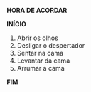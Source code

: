 **HORA DE ACORDAR**

**INÍCIO**
1. Abrir os olhos
2. Desligar o despertador
3. Sentar na cama
4. Levantar da cama
5. Arrumar a cama

**FIM**